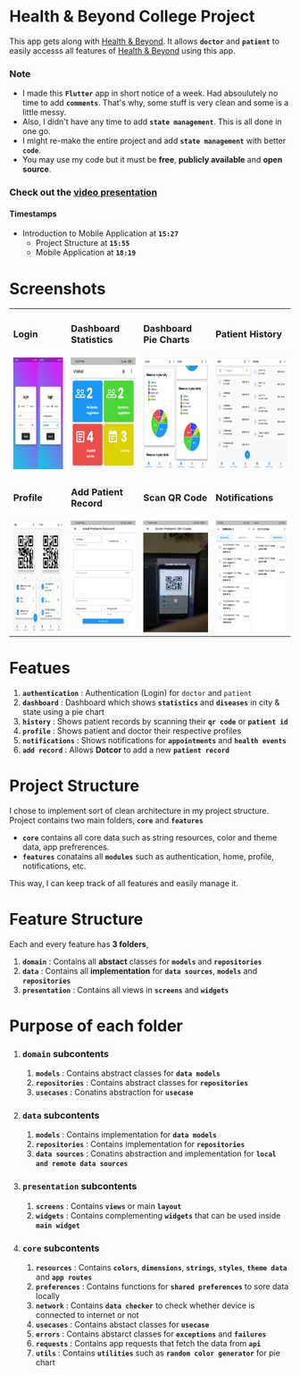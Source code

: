 # Health & Beyond College Project
This app gets along with [Health & Beyond](https://healthandbeyond.xyz/). It allows **`doctor`** and **`patient`** to easily accesss all features of [Health & Beyond](https://healthandbeyond.xyz/) using this app.

### Note
- I made this **`Flutter`** app in short notice of a week. Had absoulutely no time to add **`comments`**.
That's why, some stuff is very clean and some is a little messy.
- Also, I didn't have any time to add **`state management`**.
This is all done in one go.
- I might re-make the entire project and add **`state management`** with better **`code`**.
- You may use my code but it must be **free**, **publicly available** and **open source**.

### Check out the [video presentation](https://www.youtube.com/watch?v=tvBAQAZmhoM)
#### Timestamps

- Introduction to Mobile Application at **`15:27`**
    - Project Structure at **`15:55`**
    - Mobile Application at **`18:19`**

# Screenshots

<table>
  <tr>
    <td><h3>Login</h3></td>
    <td><h3>Dashboard Statistics</h3></td>
    <td><h3>Dashboard Pie Charts</h3></td>
    <td><h3>Patient History</h3></td>
  </tr>
  <tr>
    <td><img src="https://github.com/DetainedDeveloper/HealthAndBeyond-College-Project/blob/master/Screenshots/01.jpg?raw=false" width=200 height=200></td>
    <td><img src="https://github.com/DetainedDeveloper/HealthAndBeyond-College-Project/blob/master/Screenshots/02.jpg?raw=false" width=200 height=200></td>
    <td><img src="https://github.com/DetainedDeveloper/HealthAndBeyond-College-Project/blob/master/Screenshots/03.jpg?raw=false" width=200 height=200></td>
    <td><img src="https://github.com/DetainedDeveloper/HealthAndBeyond-College-Project/blob/master/Screenshots/04.jpg?raw=false" width=200 height=200></td>
  </tr>
  <tr>
    <td><h3>Profile</h3></td>
    <td><h3>Add Patient Record</h3></td>
    <td><h3>Scan QR Code</h3></td>
    <td><h3>Notifications</h3></td>
  </tr>
  <tr>
    <td><img src="https://github.com/DetainedDeveloper/HealthAndBeyond-College-Project/blob/master/Screenshots/05.jpg?raw=false" width=200 height=200></td>
    <td><img src="https://github.com/DetainedDeveloper/HealthAndBeyond-College-Project/blob/master/Screenshots/06.jpg?raw=false" width=200 height=200></td>
    <td><img src="https://github.com/DetainedDeveloper/HealthAndBeyond-College-Project/blob/master/Screenshots/07.jpg?raw=false" width=200 height=200></td>
    <td><img src="https://github.com/DetainedDeveloper/HealthAndBeyond-College-Project/blob/master/Screenshots/08.jpg?raw=false" width=200 height=200></td>
  </tr>
 </table>

# Featues

1. **`authentication`** : Authentication (Login) for `doctor` and `patient`
2. **`dashboard`** : Dashboard which shows **`statistics`** and **`diseases`** in city & state using a pie chart
3. **`history`** :  Shows patient records by scanning their **`qr code`** or **`patient id`**
4. **`profile`** :  Shows patient and doctor their respective profiles
5. **`notifications`** : Shows notifications for **`appointments`** and **`health events`**
6. **`add record`** : Allows **Dotcor** to add a new **`patient record`**

# Project Structure

I chose to implement sort of clean architecture in my project structure.
Project contains two main folders, **`core`** and **`features`**

- **`core`** contains all core data such as string resources, color and theme data, app prefrerences.
- **`features`** conatains all **`modules`** such as authentication, home, profile, notifications, etc.

This way, I can keep track of all features and easily manage it.

# Feature Structure

Each and every feature has **3 folders**,

1. **`domain`** : Contains all **abstact** classes for **`models`** and **`repositories`**
2. **`data`** : Contains all **implementation** for **`data sources`**, **`models`** and **`repositories`**
3. **`presentation`** : Contains all views in **`screens`** and **`widgets`**

# Purpose of each folder

1. ### **`domain`** subcontents

    1. **`models`** : Contains abstract classes for **`data models`**
    2. **`repositories`** : Contains abstract classes for **`repositories`**
    3. **`usecases`** : Conatins abstraction for **`usecase`**

2. ### **`data`** subcontents

    1. **`models`** : Contains implementation for **`data models`**
    2. **`repositories`** : Contains implementation for **`repositories`**
    3. **`data sources`** : Conatins abstraction and implementation for **`local and remote data sources`**

3. ### **`presentation`** subcontents

    1. **`screens`** : Contains **`views`** or main **`layout`**
    2. **`widgets`** : Contains complementing **`widgets`** that can be used inside **`main widget`**

4. ### **`core`** subcontents

    1. **`resources`** : Contains **`colors`**, **`dimensions`**, **`strings`**, **`styles`**, **`theme data`** and **`app routes`**
    2. **`preferences`** : Contains functions for **`shared preferences`** to sore data locally
    3. **`network`** : Contains **`data checker`** to check whether device is connected to internet or not
    4. **`usecases`** : Contains abstact classes for **`usecase`**
    5. **`errors`** : Contains abstarct classes for **`exceptions`** and **`failures`**
    6. **`requests`** : Contains app requests that fetch the data from **`api`**
    7. **`utils`** : Contains **`utilities`** such as **`random color generator`** for pie chart
